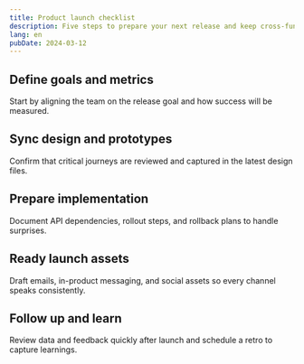 ```yaml
---
title: Product launch checklist
description: Five steps to prepare your next release and keep cross-functional teams aligned.
lang: en
pubDate: 2024-03-12
---
```


## Define goals and metrics

Start by aligning the team on the release goal and how success will be measured.

## Sync design and prototypes

Confirm that critical journeys are reviewed and captured in the latest design files.

## Prepare implementation

Document API dependencies, rollout steps, and rollback plans to handle surprises.

## Ready launch assets

Draft emails, in-product messaging, and social assets so every channel speaks consistently.

## Follow up and learn

Review data and feedback quickly after launch and schedule a retro to capture learnings.
